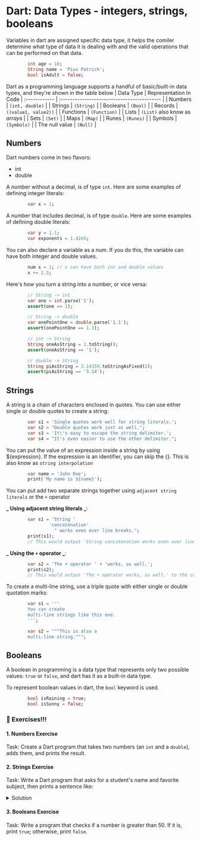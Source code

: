 # Dart: Data Types - integers, strings, booleans

Variables in dart are assigned specific data type, it helps the comiler determine what type of data it is dealing with and the valid operations that can be performed on that data.

```dart
        int age = 18;
        String name = 'Pius Patrick';
        bool isAdult = false;
```

Dart as a programming language supports a handful of basic/built-in data types, and they're shown in the table below
| Data Type | Representation In Code
| :------------ | :------------------------------------------ |
| Numbers | `(int, double)` |
| Strings | `(String)` |
| Booleans | `(Bool)` |
| Records | `((value1, value2))` |
| Functions | `(Function)` |
| Lists | `(List)` also know as _arrays_ |
| Sets | `(Set)` |
| Maps | `(Map)` |
| Runes | `(Runes)` |
| Symbols | `(Symbols)` |
| The null value | `(Null)` |

## Numbers

Dart numbers come in two flavors:

-   int
-   double

A number without a decimal, is of type `int`. Here are some examples of defining integer literals:

```dart
        var x = 1;
```

A number that includes decimal, is of type `double`. Here are some examples of defining double literals:

```dart
        var y = 1.1;
        var exponents = 1.42e5;
```

You can also declare a variable as a num. If you do this, the variable can have both integer and double values.

```dart
        num x = 1; // x can have both int and double values
        x += 2.5;
```

Here's how you turn a string into a number, or vice versa:

```dart
        // String -> int
        var one = int.parse('1');
        assert(one == 1);

        // String -> double
        var onePointOne = double.parse('1.1');
        assert(onePointOne == 1.1);

        // int -> String
        String oneAsString = 1.toString();
        assert(oneAsString == '1');

        // double -> String
        String piAsString = 3.14159.toStringAsFixed(2);
        assert(piAsString == '3.14');
```

## Strings

A string is a chain of characters enclosed in quotes. You can use either single or double quotes to create a string:

```dart
        var s1 = 'Single quotes work well for string literals.';
        var s2 = "Double quotes work just as well.";
        var s3 = 'It\'s easy to escape the string delimiter.';
        var s4 = "It's even easier to use the other delimiter.";
```

You can put the value of an expression inside a string by using ${expression}. If the expression is an identifier, you can skip the {}. This is also know as `string interpolation`

```dart
        var name = 'John Doe';
        print('My name is ${name}');
```

You can put add two separate strings together using `adjacent string literals` or the `+` operator

**_ Using adjacent string literals _**:

```dart
        var s1 = 'String '
                'concatenation'
                  " works even over line breaks.";
        print(s1);
        // This would output 'String concatenation works even over line breaks.' to the console
```

**_ Using the `+` operator _**:

```dart
        var s2 = 'The + operator ' + 'works, as well.';
        print(s2);
        // This would output 'The + operator works, as well.' to the console
```

To create a multi-line string, use a triple quote with either single or double quotation marks:

```dart
        var s1 = '''
        You can create
        multi-line strings like this one.
        ''';

        var s2 = """This is also a
        multi-line string.""";
```

## Booleans

A boolean in programming is a data type that represents only two possible values: `true` or `false`, and dart has it as a built-in data type.

To represent boolean values in dart, the `bool` keyword is used.

```dart
        bool isRaining = true;
        bool isSunny = false;
```

### 📝 Exercises!!!

#### 1. Numbers Exercise

Task:
Create a Dart program that takes two numbers (an `int` and a `double`), adds them, and prints the result.

#### 2. Strings Exercise

Task:
Write a Dart program that asks for a student's name and favorite subject, then prints a sentence like:

<details>
  <summary>Solution</summary>

```dart
import 'dart:io'; // Required for reading user input

void main() {
 // Asking for the student's name
 stdout.write("Enter the student's name: ");
 String name = stdin.readLineSync() ?? '';

 // Asking for the favorite subject
 stdout.write("Enter the favorite subject: ");
 String subject = stdin.readLineSync() ?? '';

 // Displaying the message
 print("$name's favorite subject is $subject.");
}
```
</details>

#### 3. Booleans Exercise

Task:
Write a program that checks if a number is greater than 50. If it is, print `true`; otherwise, print `false`.
